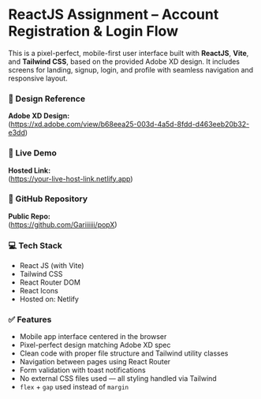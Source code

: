 # ReactJS Assignment – Account Registration & Login Flow

This is a pixel-perfect, mobile-first user interface built with **ReactJS**, **Vite**, and **Tailwind CSS**, based on the provided Adobe XD design. It includes screens for landing, signup, login, and profile with seamless navigation and responsive layout.

### 🎨 Design Reference

**Adobe XD Design:**  
(https://xd.adobe.com/view/b68eea25-003d-4a5d-8fdd-d463eeb20b32-e3dd)

### 🔗 Live Demo

**Hosted Link:**  
(https://your-live-host-link.netlify.app)

### 📂 GitHub Repository

**Public Repo:**  
(https://github.com/Gariiiiii/popX)

### 💻 Tech Stack

- React JS (with Vite)
- Tailwind CSS
- React Router DOM
- React Icons
- Hosted on: Netlify 

### ✅ Features

- Mobile app interface centered in the browser
- Pixel-perfect design matching Adobe XD spec
- Clean code with proper file structure and Tailwind utility classes
- Navigation between pages using React Router
- Form validation with toast notifications
- No external CSS files used — all styling handled via Tailwind
- `flex` + `gap` used instead of `margin`



